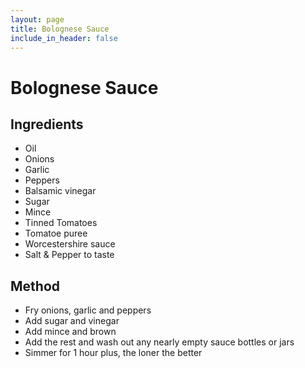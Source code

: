 ```yaml
---
layout: page
title: Bolognese Sauce
include_in_header: false
---
```


# Bolognese Sauce
## Ingredients
- Oil
- Onions
- Garlic
- Peppers
- Balsamic vinegar
- Sugar
- Mince
- Tinned Tomatoes
- Tomatoe puree
- Worcestershire sauce
- Salt & Pepper to taste
## Method
- Fry onions, garlic and peppers
- Add sugar and vinegar
- Add mince and brown
- Add the rest and wash out any nearly empty sauce bottles or jars
- Simmer for 1 hour plus, the loner the better